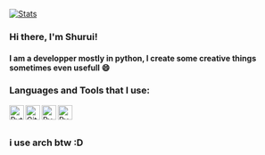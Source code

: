 
[![Stats](https://github-readme-stats.vercel.app/api?username=Shurui7&show_icons=true&count_private=true&theme=dark)](https://github.com/Shurui7)

### Hi there, I'm Shurui!
#### I am a developper mostly in python, I create some creative things sometimes even usefull 😄
### Languages and Tools that I use:

[<img align="left" alt="Python" width="26px" src="https://upload.wikimedia.org/wikipedia/commons/thumb/c/c3/Python-logo-notext.svg/1200px-Python-logo-notext.svg.png" />][webdevplaylist1]
[<img align="left" alt="Github" width="26px" src="https://icon-library.com/images/github_png63.png" />][webdevplaylist2]
[<img align="left" alt="PyCharm" width="26px" src="https://upload.wikimedia.org/wikipedia/commons/thumb/1/1d/PyCharm_Icon.svg/1200px-PyCharm_Icon.svg.png" />][webdevplaylist3]
[<img align="left" alt="PyCharm" width="26px" src="https://cdn.freebiesupply.com/logos/thumbs/2x/visual-studio-code-logo.png" />][webdevplaylist4]
<br />
<br />

[twitter]: https://twitter.com/shurui7_
[webdevplaylist1]: https://www.python.org/
[webdevplaylist2]: https://github.com/
[webdevplaylist3]: https://www.jetbrains.com/pycharm/
[webdevplaylist4]: https://code.visualstudio.com/
[cssplaylist]: https://twitter.com/shurui7_
### i use arch btw :D